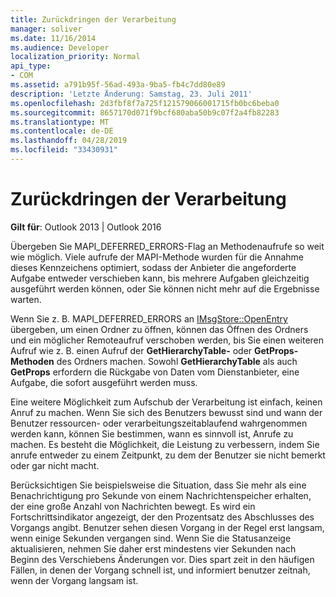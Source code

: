```yaml
---
title: Zurückdringen der Verarbeitung
manager: soliver
ms.date: 11/16/2014
ms.audience: Developer
localization_priority: Normal
api_type:
- COM
ms.assetid: a791b95f-56ad-493a-9ba5-fb4c7dd80e89
description: 'Letzte Änderung: Samstag, 23. Juli 2011'
ms.openlocfilehash: 2d3fbf8f7a725f121579066001715fb0bc6beba0
ms.sourcegitcommit: 8657170d071f9bcf680aba50b9c07f2a4fb82283
ms.translationtype: MT
ms.contentlocale: de-DE
ms.lasthandoff: 04/28/2019
ms.locfileid: "33430931"
---
```

# <a name="deferring-processing"></a>Zurückdringen der Verarbeitung

  
  
**Gilt für**: Outlook 2013 | Outlook 2016 
  
Übergeben Sie MAPI_DEFERRED_ERRORS-Flag an Methodenaufrufe so weit wie möglich. Viele aufrufe der MAPI-Methode wurden für die Annahme dieses Kennzeichens optimiert, sodass der Anbieter die angeforderte Aufgabe entweder verschieben kann, bis mehrere Aufgaben gleichzeitig ausgeführt werden können, oder Sie können nicht mehr auf die Ergebnisse warten.
  
Wenn Sie z. B. MAPI_DEFERRED_ERRORS an [IMsgStore::OpenEntry](imsgstore-openentry.md) übergeben, um einen Ordner zu öffnen, können das Öffnen des Ordners und ein möglicher Remoteaufruf verschoben werden, bis Sie einen weiteren Aufruf wie z. B. einen Aufruf der **GetHierarchyTable-** oder **GetProps-Methoden** des Ordners machen. Sowohl **GetHierarchyTable** als auch **GetProps** erfordern die Rückgabe von Daten vom Dienstanbieter, eine Aufgabe, die sofort ausgeführt werden muss. 
  
Eine weitere Möglichkeit zum Aufschub der Verarbeitung ist einfach, keinen Anruf zu machen. Wenn Sie sich des Benutzers bewusst sind und wann der Benutzer ressourcen- oder verarbeitungszeitablaufend wahrgenommen werden kann, können Sie bestimmen, wann es sinnvoll ist, Anrufe zu machen. Es besteht die Möglichkeit, die Leistung zu verbessern, indem Sie anrufe entweder zu einem Zeitpunkt, zu dem der Benutzer sie nicht bemerkt oder gar nicht macht.
  
Berücksichtigen Sie beispielsweise die Situation, dass Sie mehr als eine Benachrichtigung pro Sekunde von einem Nachrichtenspeicher erhalten, der eine große Anzahl von Nachrichten bewegt. Es wird ein Fortschrittsindikator angezeigt, der den Prozentsatz des Abschlusses des Vorgangs angibt. Benutzer sehen diesen Vorgang in der Regel erst langsam, wenn einige Sekunden vergangen sind. Wenn Sie die Statusanzeige aktualisieren, nehmen Sie daher erst mindestens vier Sekunden nach Beginn des Verschiebens Änderungen vor. Dies spart zeit in den häufigen Fällen, in denen der Vorgang schnell ist, und informiert benutzer zeitnah, wenn der Vorgang langsam ist.
  

